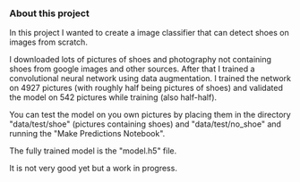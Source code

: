 ### About this project

In this project I wanted to create a image classifier that can detect shoes on images from scratch.

I downloaded lots of pictures of shoes and photography not containing shoes from google images and other sources.
After that I trained a convolutional neural network using data augmentation.
I trained the network on 4927 pictures (with roughly half being pictures of shoes) and validated the model on 542 pictures while training (also half-half).

You can test the model on you own pictures by placing them in the directory "data/test/shoe" (pictures containing shoes) and "data/test/no_shoe" and running the "Make Predictions Notebook".

The fully trained model is the "model.h5" file.

It is not very good yet but a work in progress.